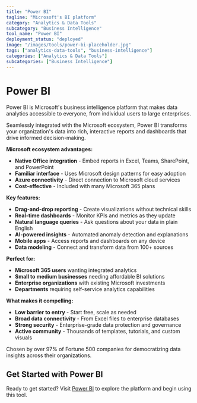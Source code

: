 ```yaml
---
title: "Power BI"
tagline: "Microsoft's BI platform"
category: "Analytics & Data Tools"
subcategory: "Business Intelligence"
tool_name: "Power BI"
deployment_status: "deployed"
image: "/images/tools/power-bi-placeholder.jpg"
tags: ["analytics-data-tools", "business-intelligence"]
categories: ["Analytics & Data Tools"]
subcategories: ["Business Intelligence"]
---
```


# Power BI

Power BI is Microsoft's business intelligence platform that makes data analytics accessible to everyone, from individual users to large enterprises.

Seamlessly integrated with the Microsoft ecosystem, Power BI transforms your organization's data into rich, interactive reports and dashboards that drive informed decision-making.

**Microsoft ecosystem advantages:**
- **Native Office integration** - Embed reports in Excel, Teams, SharePoint, and PowerPoint
- **Familiar interface** - Uses Microsoft design patterns for easy adoption
- **Azure connectivity** - Direct connection to Microsoft cloud services
- **Cost-effective** - Included with many Microsoft 365 plans

**Key features:**
- **Drag-and-drop reporting** - Create visualizations without technical skills
- **Real-time dashboards** - Monitor KPIs and metrics as they update
- **Natural language queries** - Ask questions about your data in plain English
- **AI-powered insights** - Automated anomaly detection and explanations
- **Mobile apps** - Access reports and dashboards on any device
- **Data modeling** - Connect and transform data from 100+ sources

**Perfect for:**
- **Microsoft 365 users** wanting integrated analytics
- **Small to medium businesses** needing affordable BI solutions
- **Enterprise organizations** with existing Microsoft investments
- **Departments** requiring self-service analytics capabilities

**What makes it compelling:**
- **Low barrier to entry** - Start free, scale as needed
- **Broad data connectivity** - From Excel files to enterprise databases
- **Strong security** - Enterprise-grade data protection and governance
- **Active community** - Thousands of templates, tutorials, and custom visuals

Chosen by over 97% of Fortune 500 companies for democratizing data insights across their organizations.

## Get Started with Power BI

Ready to get started? Visit [Power BI](https://powerbi.microsoft.com) to explore the platform and begin using this tool.